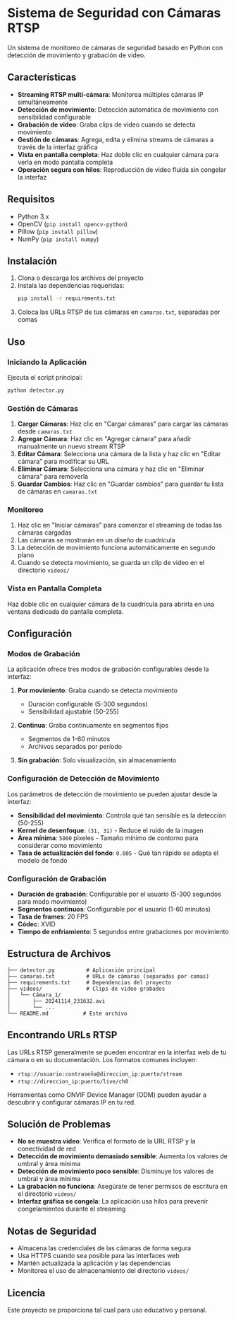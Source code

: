 # Sistema de Seguridad con Cámaras RTSP

Un sistema de monitoreo de cámaras de seguridad basado en Python con detección de movimiento y grabación de video.

## Características

- **Streaming RTSP multi-cámara**: Monitorea múltiples cámaras IP simultáneamente
- **Detección de movimiento**: Detección automática de movimiento con sensibilidad configurable
- **Grabación de video**: Graba clips de video cuando se detecta movimiento
- **Gestión de cámaras**: Agrega, edita y elimina streams de cámaras a través de la interfaz gráfica
- **Vista en pantalla completa**: Haz doble clic en cualquier cámara para verla en modo pantalla completa
- **Operación segura con hilos**: Reproducción de video fluida sin congelar la interfaz

## Requisitos

- Python 3.x
- OpenCV (`pip install opencv-python`)
- Pillow (`pip install pillow`)
- NumPy (`pip install numpy`)

## Instalación

1. Clona o descarga los archivos del proyecto
2. Instala las dependencias requeridas:
   ```bash
   pip install -r requirements.txt
   ```
3. Coloca las URLs RTSP de tus cámaras en `camaras.txt`, separadas por comas

## Uso

### Iniciando la Aplicación

Ejecuta el script principal:
```bash
python detector.py
```

### Gestión de Cámaras

1. **Cargar Cámaras**: Haz clic en "Cargar cámaras" para cargar las cámaras desde `camaras.txt`
2. **Agregar Cámara**: Haz clic en "Agregar cámara" para añadir manualmente un nuevo stream RTSP
3. **Editar Cámara**: Selecciona una cámara de la lista y haz clic en "Editar cámara" para modificar su URL
4. **Eliminar Cámara**: Selecciona una cámara y haz clic en "Eliminar cámara" para removerla
5. **Guardar Cambios**: Haz clic en "Guardar cambios" para guardar tu lista de cámaras en `camaras.txt`

### Monitoreo

1. Haz clic en "Iniciar cámaras" para comenzar el streaming de todas las cámaras cargadas
2. Las cámaras se mostrarán en un diseño de cuadrícula
3. La detección de movimiento funciona automáticamente en segundo plano
4. Cuando se detecta movimiento, se guarda un clip de video en el directorio `videos/`

### Vista en Pantalla Completa

Haz doble clic en cualquier cámara de la cuadrícula para abrirla en una ventana dedicada de pantalla completa.

## Configuración

### Modos de Grabación

La aplicación ofrece tres modos de grabación configurables desde la interfaz:

1. **Por movimiento**: Graba cuando se detecta movimiento
   - Duración configurable (5-300 segundos)
   - Sensibilidad ajustable (50-255)

2. **Continua**: Graba continuamente en segmentos fijos
   - Segmentos de 1-60 minutos
   - Archivos separados por período

3. **Sin grabación**: Solo visualización, sin almacenamiento

### Configuración de Detección de Movimiento

Los parámetros de detección de movimiento se pueden ajustar desde la interfaz:

- **Sensibilidad del movimiento**: Controla qué tan sensible es la detección (50-255)
- **Kernel de desenfoque**: `(31, 31)` - Reduce el ruido de la imagen
- **Área mínima**: `5000` píxeles - Tamaño mínimo de contorno para considerar como movimiento
- **Tasa de actualización del fondo**: `0.005` - Qué tan rápido se adapta el modelo de fondo

### Configuración de Grabación

- **Duración de grabación**: Configurable por el usuario (5-300 segundos para modo movimiento)
- **Segmentos continuos**: Configurable por el usuario (1-60 minutos)
- **Tasa de frames**: 20 FPS
- **Códec**: XVID
- **Tiempo de enfriamiento**: 5 segundos entre grabaciones por movimiento

## Estructura de Archivos

```
├── detector.py          # Aplicación principal
├── camaras.txt          # URLs de cámaras (separadas por comas)
├── requirements.txt     # Dependencias del proyecto
├── videos/              # Clips de video grabados
│   └── Cámara_1/
│       ├── 20241114_231632.avi
│       └── ...
└── README.md           # Este archivo
```

## Encontrando URLs RTSP

Las URLs RTSP generalmente se pueden encontrar en la interfaz web de tu cámara o en su documentación. Los formatos comunes incluyen:

- `rtsp://usuario:contraseña@direccion_ip:puerto/stream`
- `rtsp://direccion_ip:puerto/live/ch0`

Herramientas como ONVIF Device Manager (ODM) pueden ayudar a descubrir y configurar cámaras IP en tu red.

## Solución de Problemas

- **No se muestra video**: Verifica el formato de la URL RTSP y la conectividad de red
- **Detección de movimiento demasiado sensible**: Aumenta los valores de umbral y área mínima
- **Detección de movimiento poco sensible**: Disminuye los valores de umbral y área mínima
- **La grabación no funciona**: Asegúrate de tener permisos de escritura en el directorio `videos/`
- **Interfaz gráfica se congela**: La aplicación usa hilos para prevenir congelamientos durante el streaming

## Notas de Seguridad

- Almacena las credenciales de las cámaras de forma segura
- Usa HTTPS cuando sea posible para las interfaces web
- Mantén actualizada la aplicación y las dependencias
- Monitorea el uso de almacenamiento del directorio `videos/`

## Licencia

Este proyecto se proporciona tal cual para uso educativo y personal.